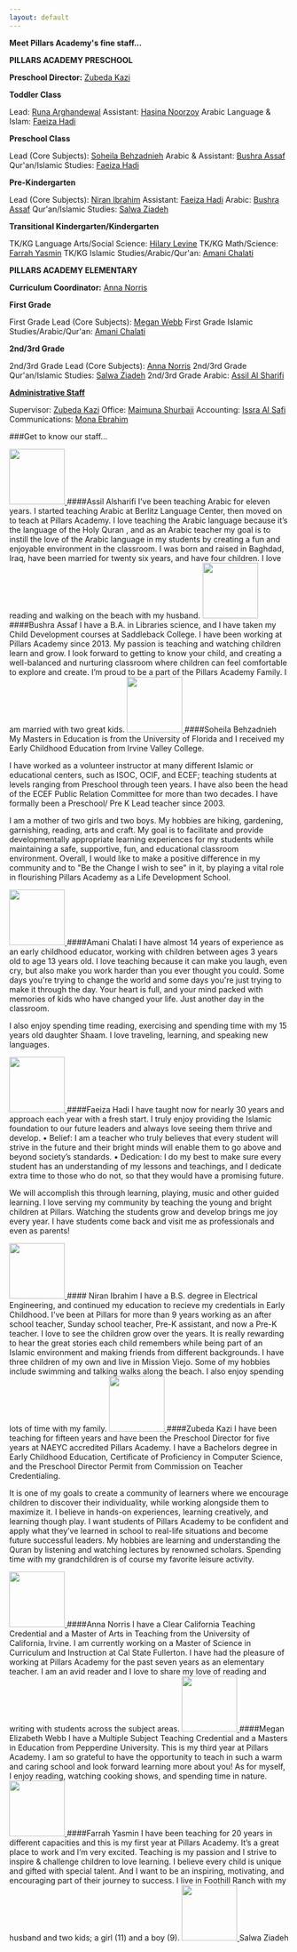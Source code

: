 ```yaml
---
layout: default
---
```

<b>Meet Pillars Academy's fine staff...</b>

<b>PILLARS ACADEMY PRESCHOOL</b>

<b>Preschool Director:</b> [Zubeda Kazi](./ZK)

<b>Toddler Class</b>

Lead: [Runa Arghandewal](./RA)
Assistant: [Hasina Noorzoy](./HN)
Arabic Language & Islam: [Faeiza Hadi](./FH)

<b>Preschool Class</b>

Lead (Core Subjects): [Soheila Behzadnieh](./SB)
Arabic & Assistant: [Bushra Assaf](./BA)
Qur'an/Islamic Studies: [Faeiza Hadi](./FH)

<b>Pre-Kindergarten</b> 

Lead (Core Subjects): [Niran Ibrahim](./)
Assistant: [Faeiza Hadi](./)
Arabic: [Bushra Assaf](./)
Qur'an/Islamic Studies: [Salwa Ziadeh](./)

<b>Transitional Kindergarten/Kindergarten</b>

TK/KG Language Arts/Social Science: [Hilary Levine](./)
TK/KG Math/Science: [Farrah Yasmin](./)
TK/KG Islamic Studies/Arabic/Qur'an: [Amani Chalati](./)

<b>PILLARS ACADEMY ELEMENTARY</b>

<b>Curriculum Coordinator:</b> [Anna Norris](./)

<b>First Grade</b>

First Grade Lead (Core Subjects): [Megan Webb](./)
First Grade Islamic Studies/Arabic/Qur'an: [Amani Chalati](./)

<b>2nd/3rd Grade</b> 

2nd/3rd Grade Lead (Core Subjects): [Anna Norris](./)
2nd/3rd Grade Qur'an/Islamic Studies: [Salwa Ziadeh](./)
2nd/3rd Grade Arabic: [Assil Al Sharifi](./)

<b><u>Administrative Staff</b></u>

Supervisor: [Zubeda Kazi](./)
Office: [Maimuna Shurbaji](./)
Accounting: [Issra Al Safi](./)
Communications: [Mona Ebrahim](./)


###Get to know our staff...

<a href="https://cloud.githubusercontent.com/assets/11180395/13754046/cebe5c5e-e9d2-11e5-9bc0-88faa1b8cffe.jpg">
  <img width="100" src="https://cloud.githubusercontent.com/assets/11180395/13754046/cebe5c5e-e9d2-11e5-9bc0-88faa1b8cffe.jpg" />
</a>
####Assil Alsharifi
I’ve been teaching Arabic for eleven years. I started teaching Arabic at Berlitz Language Center, then moved on to teach at Pillars Academy.  I love teaching the Arabic language because it’s the language of the Holy Quran , and as an Arabic teacher my goal is to instill the love of the Arabic language in my students by creating a fun and enjoyable environment in the classroom. 
I was born and raised in Baghdad, Iraq, have been married for twenty six years, and have four children. I love reading and walking on the beach with my husband. 

<a href="https://cloud.githubusercontent.com/assets/11180395/13754531/96375e56-e9d4-11e5-8b6f-3512e030021e.jpg">
  <img width="100" src="https://cloud.githubusercontent.com/assets/11180395/13754531/96375e56-e9d4-11e5-8b6f-3512e030021e.jpg" />
</a>
####Bushra Assaf
I have a B.A. in Libraries science, and I have taken my Child Development courses at Saddleback College. I have been working at Pillars Academy since 2013. My passion is teaching and watching children learn and grow. I look forward to getting to know your child, and creating a well-balanced and nurturing classroom where children can feel comfortable to explore and create. I’m proud to be a part of the Pillars Academy Family. I am married with two great kids.


<a href="https://cloud.githubusercontent.com/assets/11180395/13754095/f97bfa46-e9d2-11e5-8d05-65454755dfcc.jpg">
  <img width="100" src="https://cloud.githubusercontent.com/assets/11180395/13754095/f97bfa46-e9d2-11e5-8d05-65454755dfcc.jpg" />
</a>
####Soheila Behzadnieh
My Masters in Education is from the University of Florida and I received my Early Childhood Education from Irvine Valley College.

I have worked as a volunteer instructor at many different Islamic or educational  centers, such as ISOC,  OCIF, and ECEF; teaching students at levels ranging from Preschool through teen years. I have also been the head of the ECEF Public Relation Committee for more than two decades. I have formally been a Preschool/ Pre K Lead teacher since 2003. 

I am a mother of two girls and two boys.  My hobbies are hiking, gardening, garnishing, reading, arts and craft. My goal is to facilitate and provide developmentally appropriate  learning experiences for my students while maintaining a safe, supportive, fun, and educational classroom environment. Overall, I would like to make a positive difference in my community and to "Be the Change I wish to see" in it, by playing a vital role in flourishing Pillars Academy as a Life Development School.

<a href="https://cloud.githubusercontent.com/assets/11180395/13754161/2fc56e7a-e9d3-11e5-9437-eef859564a6e.jpg">
  <img width="100" src="https://cloud.githubusercontent.com/assets/11180395/13754161/2fc56e7a-e9d3-11e5-9437-eef859564a6e.jpg" />
</a>
####Amani Chalati 
I have almost 14 years of experience as an early childhood educator, working with children between ages 3 years old to age 13 years old. I love teaching because it can make you laugh, even cry, but also make you work harder than you ever thought you could. Some days you're trying to change the world and some days you're just trying to make it through the day. Your heart is full, and your mind packed with memories of kids who have changed your life. Just another day in the classroom.

I also enjoy spending time reading, exercising and spending time with my 15 years old daughter Shaam. I love traveling, learning, and speaking new languages.

<a href="https://cloud.githubusercontent.com/assets/11180395/13754195/46a481f8-e9d3-11e5-81d9-05be82edde9e.jpg">
  <img width="100" src="https://cloud.githubusercontent.com/assets/11180395/13754195/46a481f8-e9d3-11e5-81d9-05be82edde9e.jpg" />
</a>
####Faeiza Hadi
I have taught now for nearly 30 years and approach each year with a fresh start. I truly enjoy providing the Islamic foundation to our future leaders and always love seeing them thrive and develop. 
•	Belief:
I am a teacher who truly believes that every student will strive in the future and their bright minds will enable them to go above and beyond society’s standards. 
•	Dedication:
I do my best to make sure every student has an understanding of my lessons and teachings, and I dedicate extra time to those who do not, so that they would have a promising future.

We will accomplish this through learning, playing, music and other guided learning. I love serving my community by teaching the young and bright children at Pillars. Watching the students grow and develop brings me joy every year. I have students come back and visit me as professionals and even as parents! 

<a href="https://cloud.githubusercontent.com/assets/11180395/13754369/eb645754-e9d3-11e5-84f5-bd9cb34d7303.jpg">
  <img width="100" src="https://cloud.githubusercontent.com/assets/11180395/13754369/eb645754-e9d3-11e5-84f5-bd9cb34d7303.jpg" />
</a>
#### Niran Ibrahim
I have a B.S. degree in Electrical Engineering, and continued my education to recieve my credentials in Early Childhood. I've been at Pillars for more than 9 years working as an after school teacher, Sunday school teacher, Pre-K assistant, and now a Pre-K teacher. I love to see the children grow over the years. It is really rewarding to hear the great stories each child remembers while being part of an Islamic environment and making friends from different backgrounds. I have three children of my own and live in Mission Viejo. Some of my hobbies include swimming and talking walks along the beach. I also enjoy spending lots of time with my family.

<a href="https://cloud.githubusercontent.com/assets/11180395/13753657/114ff14c-e9d1-11e5-81cd-3cdcd1f910f6.jpg">
  <img width="100" src="https://cloud.githubusercontent.com/assets/11180395/13753657/114ff14c-e9d1-11e5-81cd-3cdcd1f910f6.jpg" />
</a>
####Zubeda Kazi
I have been teaching for fifteen years and have been the Preschool Director for five years at NAEYC accredited Pillars Academy.  I have a Bachelors degree in Early Childhood Education, Certificate of Proficiency in Computer Science, and the Preschool Director Permit from Commission on Teacher Credentialing. 

It is one of my goals to create a community of learners where we encourage children to discover their individuality, while working alongside them to maximize it. I believe in hands-on experiences, learning creatively, and learning though play. I want students of Pillars Academy to be confident and apply what they’ve learned in school to real-life situations and become future successful leaders. 
My hobbies are learning and understanding the Quran by listening and watching lectures by renowned scholars. Spending time with my grandchildren is of course my favorite leisure activity.

<a href="https://cloud.githubusercontent.com/assets/11180395/13754417/240c84aa-e9d4-11e5-870a-b88ce8f9e2d2.jpg">
  <img width="100" src="https://cloud.githubusercontent.com/assets/11180395/13754417/240c84aa-e9d4-11e5-870a-b88ce8f9e2d2.jpg" />
</a>
####Anna Norris
I have a Clear California Teaching Credential and a Master of Arts in Teaching from the University of California, Irvine. I am currently working on a Master of Science in Curriculum and Instruction at Cal State Fullerton. I have had the pleasure of working at Pillars Academy for the past seven years as an elementary teacher. I am an avid reader and I love to share my love of reading and writing with students across the subject areas.

<a href="https://cloud.githubusercontent.com/assets/11180395/13754447/500fec22-e9d4-11e5-8092-4ccd0458b4e4.jpg">
  <img width="100" src="https://cloud.githubusercontent.com/assets/11180395/13754447/500fec22-e9d4-11e5-8092-4ccd0458b4e4.jpg" />
</a>
####Megan Elizabeth Webb 
I have a Multiple Subject Teaching Credential and a Masters in Education from Pepperdine University. This is my third year at Pillars Academy.  I am so grateful to have the opportunity to teach in such a warm and caring school and look forward learning more about you! As for myself, I enjoy reading, watching cooking shows, and spending time in nature.

<a href="https://cloud.githubusercontent.com/assets/11180395/13754486/74beaa2c-e9d4-11e5-95d7-d02fd8609232.jpg">
  <img width="100" src="https://cloud.githubusercontent.com/assets/11180395/13754486/74beaa2c-e9d4-11e5-95d7-d02fd8609232.jpg" />
</a>
####Farrah Yasmin
I have been teaching for 20 years in different capacities and this is my first year at Pillars Academy. It’s a great place to work and I’m very excited. Teaching is my passion and I strive to inspire & challenge children to love learning. I believe every child is unique and gifted with special talent. And I want to be an inspiring, motivating, and encouraging part of their journey to success. I live in Foothill Ranch with my husband and two kids; a girl (11) and a boy (9). 

<a href="https://cloud.githubusercontent.com/assets/11180395/13754503/8217e3f0-e9d4-11e5-9e25-00313bf0af0f.jpg">
  <img width="100" src="https://cloud.githubusercontent.com/assets/11180395/13754503/8217e3f0-e9d4-11e5-9e25-00313bf0af0f.jpg" />
</a>
Salwa Ziadeh
